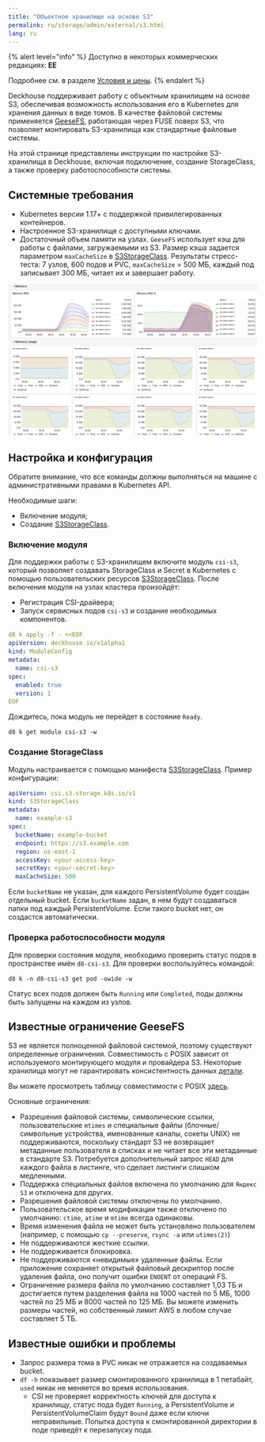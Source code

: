 ```yaml
---
title: "Объектное хранилище на основе S3"
permalink: ru/storage/admin/external/s3.html
lang: ru
---
```


{% alert level="info" %}
Доступно в некоторых коммерческих редакциях:  **EE**

Подробнее см. в разделе [Условия и цены](../../../../../pricing/).
{% endalert %}

Deckhouse поддерживает работу с объектным хранилищем на основе S3, обеспечивая возможность использования его в Kubernetes для хранения данных в виде томов. В качестве файловой системы применяется [GeeseFS](https://github.com/yandex-cloud/geesefs), работающая через FUSE поверх S3, что позволяет монтировать S3-хранилища как стандартные файловые системы.

На этой странице представлены инструкции по настройке S3-хранилища в Deckhouse, включая подключение, создание StorageClass, а также проверку работоспособности системы.

## Системные требования

- Kubernetes версии 1.17+ с поддержкой привилегированных контейнеров.
- Настроенное S3-хранилище с доступными ключами.
- Достаточный объем памяти на узлах. `GeeseFS` использует кэш для работы с файлами, загружаемыми из S3. Размер кэша задается параметром `maxCacheSize` в [S3StorageClass](../../../reference/cr/s3storageclass/). Результаты стресс-теста: 7 узлов, 600 подов и PVC, `maxCacheSize` = 500 МБ, каждый под записывает 300 МБ, читает их и завершает работу.

![testresults](../../../images/storage/s3/load-test-mem.jpg)

## Настройка и конфигурация

Обратите внимание, что все команды должны выполняться на машине с административными правами в Kubernetes API.

Необходимые шаги:
- Включение модуля;
- Создание [S3StorageClass](../../../reference/cr/s3storageclass/).

### Включение модуля

Для поддержки работы с S3-хранилищем включите модуль `csi-s3`, который позволяет создавать StorageClass и Secret в Kubernetes с помощью пользовательских ресурсов [S3StorageClass](../../../reference/cr/s3storageclass/). После включения модуля на узлах кластера произойдёт:
- Регистрация CSI-драйвера;
- Запуск сервисных подов `csi-s3` и создание необходимых компонентов.

```yaml
d8 k apply -f - <<EOF
apiVersion: deckhouse.io/v1alpha1
kind: ModuleConfig
metadata:
  name: csi-s3
spec:
  enabled: true
  version: 1
EOF
```

Дождитесь, пока модуль не перейдет в состояние `Ready`.

```shell
d8 k get module csi-s3 -w
```

### Создание StorageClass

Модуль настраивается с помощью манифеста [S3StorageClass](../../../reference/cr/s3storageclass/). Пример конфигурации:

```yaml
apiVersion: csi.s3.storage.k8s.io/v1
kind: S3StorageClass
metadata:
  name: example-s3
spec:
  bucketName: example-bucket
  endpoint: https://s3.example.com
  region: us-east-1
  accessKey: <your-access-key>
  secretKey: <your-secret-key>
  maxCacheSize: 500
```

Если `bucketName` не указан, для каждого PersistentVolume будет создан отдельный bucket. Если `bucketName` задан, в нем будут создаваться папки под каждый PersistentVolume. Если такого bucket нет, он создастся автоматически.

### Проверка работоспособности модуля

Для проверки состояния модуля, необходимо проверить статус подов в пространстве имён `d8-csi-s3`. Для проверки воспользуйтесь командой:

```shell
d8 k -n d8-csi-s3 get pod -owide -w
```

Статус всех подов должен быть `Running` или `Completed`, поды должны быть запущены на каждом из узлов.

## Известные ограничение GeeseFS

S3 не является полноценной файловой системой, поэтому существуют определенные ограничения. Совместимость с POSIX зависит от используемого монтирующего модуля и провайдера S3. Некоторые хранилища могут не гарантировать консистентность данных [детали](https://github.com/gaul/are-we-consistent-yet#observed-consistency).

Вы можете просмотреть таблицу совместимости с POSIX [здесь](https://github.com/yandex-cloud/geesefs#posix-compatibility-matrix).

Основные ограничения:

- Разрешения файловой системы, символические ссылки, пользовательские `mtimes` и специальные файлы (блочные/символьные устройства, именованные каналы, сокеты UNIX) не поддерживаются, поскольку стандарт S3 не возвращает метаданные пользователя в списках и не читает все эти метаданные в стандарте S3. Потребуется дополнительный запрос `HEAD` для каждого файла в листинге, что сделает листинги слишком медленными.
- Поддержка специальных файлов включена по умолчанию для `Яндекс S3` и отключена для других.
- Разрешения файловой системы отключены по умолчанию.
- Пользовательское время модификации также отключено по умолчанию: `ctime`, `atime` и `mtime` всегда одинаковы.
- Время изменения файла не может быть установлено пользователем (например, с помощью `cp --preserve`, `rsync -a` или `utimes(2)`)
- Не поддерживаются жесткие ссылки.
- Не поддерживается блокировка.
- Не поддерживаются «невидимые» удаленные файлы. Если приложение сохраняет открытый файловый дескриптор после удаления файла, оно получит ошибки `ENOENT` от операций FS.
- Ограничение размера файла по умолчанию составляет 1,03 ТБ и достигается путем разделения файла на 1000 частей по 5 МБ, 1000 частей по 25 МБ и 8000 частей по 125 МБ. Вы можете изменить размеры частей, но собственный лимит AWS в любом случае составляет 5 ТБ.

## Известные ошибки и проблемы

- Запрос размера тома в PVC никак не отражается на создаваемых bucket.
- `df -h` показывает размер смонтированного хранилища в 1 петабайт, `used` никак не меняется во время использования.
  - CSI не проверяет корректность ключей для доступа к хранилищу, статус пода будет `Running`, а PersistentVolume и PersistentVolumeClaim будут `Bound` даже если ключи неправильные. Попытка доступа к смонтированной директории в поде приведёт к перезапуску пода.
